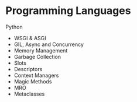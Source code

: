 # Programming Languages

Python

* WSGI & ASGI
* GIL, Async and Concurrency
* Memory Management
* Garbage Collection
* Slots
* Descriptors
* Context Managers
* Magic Methods
* MRO
* Metaclasses
